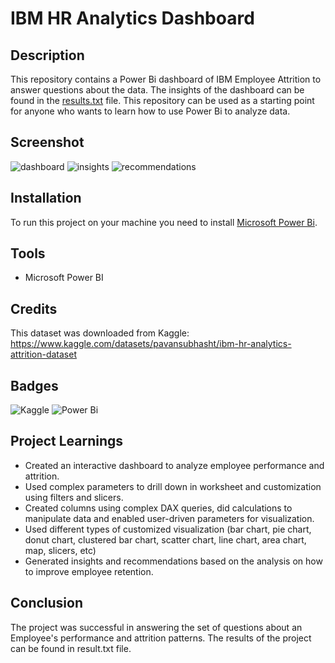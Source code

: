 # IBM HR Analytics Dashboard

## Description

This repository contains a Power Bi dashboard of IBM Employee Attrition to answer questions about the data. The insights of the dashboard can be found in the <a href="https://github.com/avishek09/IBM-HR-Analytics/blob/main/results.txt">results.txt</a> file.  This repository can be used as a starting point for anyone who wants to learn how to use Power Bi to analyze data.

## Screenshot

![dashboard](https://github.com/avishek09/IBM-HR-Analytics/assets/75924699/ceba678a-f66e-4c9c-94ed-9897c14eaf28)
![insights](https://github.com/avishek09/IBM-HR-Analytics/assets/75924699/b33df4be-6244-4335-91fc-075e77a4a935)
![recommendations](https://github.com/avishek09/IBM-HR-Analytics/assets/75924699/c88a0017-19e9-43ab-a3c8-1067852ca901)

## Installation

To run this project on your machine you need to install <a href="https://powerbi.microsoft.com/en-us/downloads/">Microsoft Power Bi</a>.

## Tools

* Microsoft Power BI

## Credits

This dataset was downloaded from Kaggle: https://www.kaggle.com/datasets/pavansubhasht/ibm-hr-analytics-attrition-dataset

## Badges

![Kaggle](https://img.shields.io/badge/Kaggle-20BEFF?style=for-the-badge&logo=Kaggle&logoColor=white)
![Power Bi](https://img.shields.io/badge/power_bi-F2C811?style=for-the-badge&logo=powerbi&logoColor=black)

## Project Learnings

* Created an interactive dashboard to analyze employee performance and attrition.
* Used complex parameters to drill down in worksheet and customization using filters and slicers.
* Created columns using complex DAX queries, did calculations to manipulate data and enabled user-driven parameters for visualization.
* Used different types of customized visualization (bar chart, pie chart, donut chart, clustered bar chart, scatter chart, line chart, area chart, map, slicers, etc)
* Generated insights and recommendations based on the analysis on how to improve employee retention.

## Conclusion

The project was successful in answering the set of questions about an Employee's performance and attrition patterns. The results of the project can be found in result.txt file.
